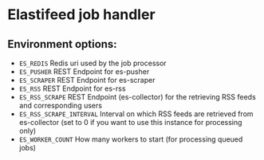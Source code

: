 # Elastifeed job handler

## Environment options:
- `ES_REDIS` Redis uri used by the job processor
- `ES_PUSHER` REST Endpoint for es-pusher
- `ES_SCRAPER` REST Endpoint for es-scraper
- `ES_RSS` REST Endpoint for es-rss
- `ES_RSS_SCRAPE` REST Endpoint (es-collector) for the retrieving RSS feeds and corresponding users
- `ES_RSS_SCRAPE_INTERVAL` Interval on which RSS feeds are retrieved from es-collector (set to 0 if you want to use this instance for processing only)
- `ES_WORKER_COUNT` How many workers to start (for processing queued jobs)